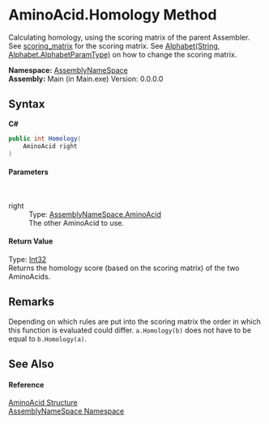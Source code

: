# AminoAcid.Homology Method 
 

Calculating homology, using the scoring matrix of the parent Assembler. See <a href="e9cc6eb7-d899-debf-02bb-b5554986767b">scoring_matrix</a> for the scoring matrix. See <a href="5cda7084-f8a0-3495-46bc-2aba35aa874c">Alphabet(String, Alphabet.AlphabetParamType)</a> on how to change the scoring matrix.

**Namespace:**&nbsp;<a href="6bcc80ef-5cfd-db5f-1eb2-7297d1c16397">AssemblyNameSpace</a><br />**Assembly:**&nbsp;Main (in Main.exe) Version: 0.0.0.0

## Syntax

**C#**<br />
``` C#
public int Homology(
	AminoAcid right
)
```


#### Parameters
&nbsp;<dl><dt>right</dt><dd>Type: <a href="906567b4-adec-2d74-6183-8174a5b7ae4d">AssemblyNameSpace.AminoAcid</a><br />The other AminoAcid to use.</dd></dl>

#### Return Value
Type: <a href="http://msdn2.microsoft.com/en-us/library/td2s409d" target="_blank">Int32</a><br />Returns the homology score (based on the scoring matrix) of the two AminoAcids.

## Remarks
Depending on which rules are put into the scoring matrix the order in which this function is evaluated could differ. `a.Homology(b)` does not have to be equal to `b.Homology(a)`.

## See Also


#### Reference
<a href="906567b4-adec-2d74-6183-8174a5b7ae4d">AminoAcid Structure</a><br /><a href="6bcc80ef-5cfd-db5f-1eb2-7297d1c16397">AssemblyNameSpace Namespace</a><br />